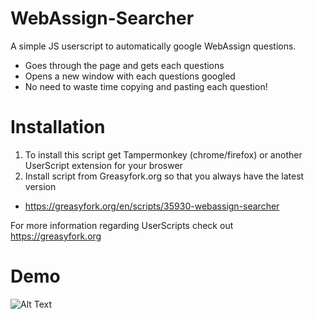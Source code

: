 # WebAssign-Searcher
A simple JS userscript to automatically google WebAssign questions.

- Goes through the page and gets each questions
- Opens a new window with each questions googled
- No need to waste time copying and pasting each question!

# Installation
1. To install this script get Tampermonkey (chrome/firefox) or another UserScript extension for your broswer
2. Install script from Greasyfork.org so that you always have the latest version
  - https://greasyfork.org/en/scripts/35930-webassign-searcher

For more information regarding UserScripts check out https://greasyfork.org

# Demo

![Alt Text](/demo.gif)
